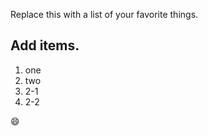 Replace this with a list of your favorite things.

## Add items.

1. one
2. two
  1. 2-1
  2. 2-2
  
:smile:

